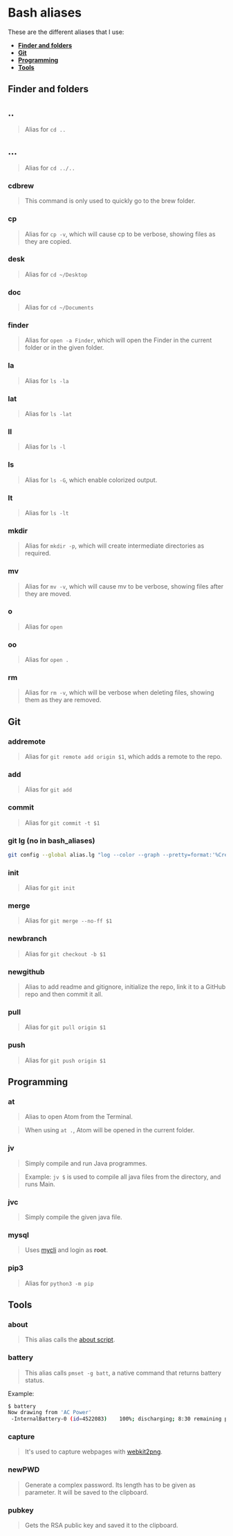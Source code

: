 # Bash aliases

These are the different aliases that I use:

- **[Finder and folders](#ff)**
- **[Git](#git)**
- **[Programming](#prog)**
- **[Tools](#tools)**

<a name="ff"></a>
## Finder and folders

## ..
> Alias for ```cd ..```

## ...
> Alias for ```cd ../..```

### cdbrew
> This command is only used to quickly go to the brew folder.

### cp
> Alias for ```cp -v```, which will cause cp to be verbose, showing files as they are copied.

### desk
> Alias for ```cd ~/Desktop```

### doc
> Alias for ```cd ~/Documents```

### finder
> Alias for ```open -a Finder```, which will open the Finder in the current
> folder or in the given folder.

### la
> Alias for ```ls -la```

### lat
> Alias for ```ls -lat```

### ll
> Alias for ```ls -l```

### ls
> Alias for ```ls -G```, which enable colorized output.

### lt
> Alias for ```ls -lt```

### mkdir
> Alias for ```mkdir -p```, which will create intermediate directories as required.

### mv
> Alias for ```mv -v```, which will cause mv to be verbose, showing files after they are moved.

### o
> Alias for ```open```

### oo
> Alias for ```open .```

### rm
> Alias for ```rm -v```, which will be verbose when deleting files, showing them as they are removed.

<a name="git"></a>
## Git

### addremote
> Alias for ```git remote add origin $1```, which adds a remote to the repo.

### add
> Alias for ```git add```

### commit
> Alias for ```git commit -t $1```

### git lg (no in bash_aliases)
```bash
git config --global alias.lg "log --color --graph --pretty=format:'%Cred%h%Creset -%C(yellow)%d%Creset %s %Cgreen(%cr) %C(bold blue)<%an>%Creset' --abbrev-commit"
```

### init
> Alias for ```git init```

### merge
> Alias for ```git merge --no-ff $1```

### newbranch
> Alias for ```git checkout -b $1```

### newgithub
> Alias to add readme and gitignore, initialize the repo, link it to a GitHub repo and then commit it all.

### pull
> Alias for ```git pull origin $1```

### push
> Alias for ```git push origin $1```

<a name="prog"></a>
## Programming

### at
> Alias to open Atom from the Terminal.

> When using ```at .```, Atom will be opened in the current folder.

### jv
> Simply compile and run Java programmes.

> Example: ```jv $``` is used to compile all java files from the directory, and runs Main.

### jvc
> Simply compile the given java file.

### mysql
> Uses [mycli](https://www.mycli.net) and login as **root**.

### pip3
> Alias for ```python3 -m pip```

<a name="tools"></a>
## Tools

### about
> This alias calls the [about script](https://github.com/Harchytekt/about).

### battery
> This alias calls ```pmset -g batt```, a native command that returns battery status.

Example:

```bash
$ battery
Now drawing from 'AC Power'
 -InternalBattery-0 (id=4522083)    100%; discharging; 8:30 remaining present: true
```

### capture
> It's used to capture webpages with [webkit2png](http://www.paulhammond.org/webkit2png/).

### newPWD
> Generate a complex password. Its length has to be given as parameter.
> It will be saved to the clipboard.

### pubkey
> Gets the RSA public key and saved it to the clipboard.
